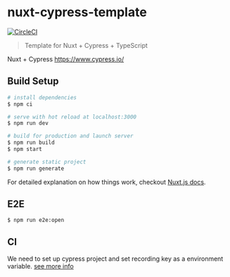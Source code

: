 # nuxt-cypress-template

[![CircleCI](https://circleci.com/gh/tanakaworld/nuxt-cypress-template.svg?style=svg)](https://circleci.com/gh/tanakaworld/nuxt-cypress-template)

> Template for Nuxt + Cypress + TypeScript

Nuxt + Cypress https://www.cypress.io/

## Build Setup

```bash
# install dependencies
$ npm ci

# serve with hot reload at localhost:3000
$ npm run dev

# build for production and launch server
$ npm run build
$ npm start

# generate static project
$ npm run generate
```

For detailed explanation on how things work, checkout [Nuxt.js docs](https://nuxtjs.org).

## E2E

```
$ npm run e2e:open
```

## CI

We need to set up cypress project and set recording key as a environment variable.
[see more info](https://docs.cypress.io/guides/core-concepts/dashboard-service.html#Projects)


